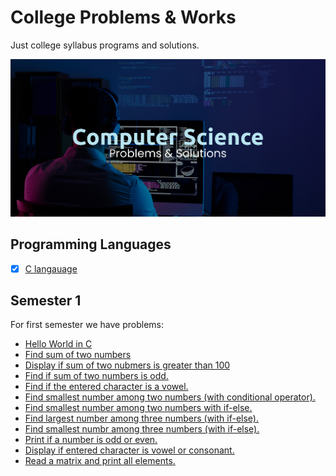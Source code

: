 # College Problems & Works

Just college syllabus programs and solutions.

![Banner](assets/CS%20Banner.jpg)

## Programming Languages

- [x] [C langauage](c)

## Semester 1

For first semester we have problems: 
- [Hello World in C](/c/Sem1/helloworld.c)
- [Find sum of two numbers](/c/Sem1/sumoftwo.c)
- [Display if sum of two nubmers is greater than 100](c/Sem1/sg100.c)
- [Find if sum of two numbers is odd.](c/Sem1/ifodd.c)
- [Find if the entered character is a vowel.](c/Sem1/ifvowels.c)
- [Find smallest number among two numbers (with conditional operator).](c/Sem1/so2c.c)
- [Find smallest number among two numbers with if-else.](/c/Sem1/smallest.c)
- [Find largest number among three numbers (with if-else).](c/Sem1/lotif.c)
- [Find smallest numbr among three numbers (with if-else).](c/Sem1/sotif.c)
- [Print if a number is odd or even.](c/Sem1/oddeven.c)
- [Display if entered character is vowel or consonant.](c/Sem1/vandc.c)
- [Read a matrix and print all elements.](c/Sem1/readmatrix.c)
